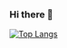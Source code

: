 ### Hi there 👋

[![Top Langs](https://github-readme-stats.vercel.app/api/top-langs/?username=prrThr&layout=pie)](https://github.com/anuraghazr/github-readme-stats)
